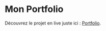 # Mon Portfolio

Découvrez le projet en live juste ici : [Portfolio](https://saniok78.github.io/mon_portfolio/).

